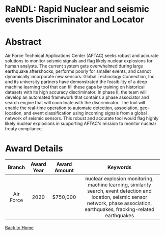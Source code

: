 
RaNDL: Rapid Nuclear and seismic events Discriminator and Locator
=================================================================

# Abstract


Air Force Technical Applications Center (AFTAC) seeks robust and accurate solutions to monitor seismic signals and flag likely nuclear explosions for human analysts. The current system gets overwhelmed during large earthquake aftershocks, performs poorly for smaller events, and cannot dynamically incorporate new sensors. Global Technology Connection, Inc. and its university partners have demonstrated the feasibility of a deep machine learning tool that can fill these gaps by training on historical datasets with its high accuracy discriminator. In phase II, the team will develop an automated framework that contains a phase associator and search engine that will coordinate with the discriminator. The tool will enable the real-time operation to automate detection, association, geo-location, and event classification using incoming signals from a global network of seismic sensors. This robust and accurate tool would flag highly likely nuclear explosions in supporting AFTAC's mission to monitor nuclear treaty compliance.  

# Award Details

|Branch|Award Year|Award Amount|Keywords|
| :---: | :---: | :---: | :---: |
|Air Force|2020|$750,000|nuclear explosion monitoring, machine learning, similarity search, event detection and location, seismic sensor network, phase association, earthquakes, fracking-related earthquakes|
  
  


[Back to Home](https://github.com/chrischow/dod_sbir_awards#1579)